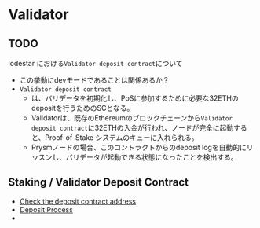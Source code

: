 # Validator

## TODO
lodestar における`Validator deposit contract`について
- この挙動にdevモードであることは関係あるか？
- `Validator deposit contract`
  - は、バリデータを初期化し、PoSに参加するために必要な32ETHのdepositを行うためのSCとなる。
  - Validatorは、既存のEthereumのブロックチェーンから`Validator deposit contract`に32ETHの入金が行われ、ノードが完全に起動すると、Proof-of-Stake システムのキューに入れられる。
  - Prysmノードの場合、このコントラクトからのdeposit logを自動的にリッスンし、バリデータが起動できる状態になったことを検出する。


## Staking / Validator Deposit Contract
- [Check the deposit contract address](https://ethereum.org/en/staking/deposit-contract/)
- [Deposit Process](https://kb.beaconcha.in/ethereum-2.0-depositing)
- 
